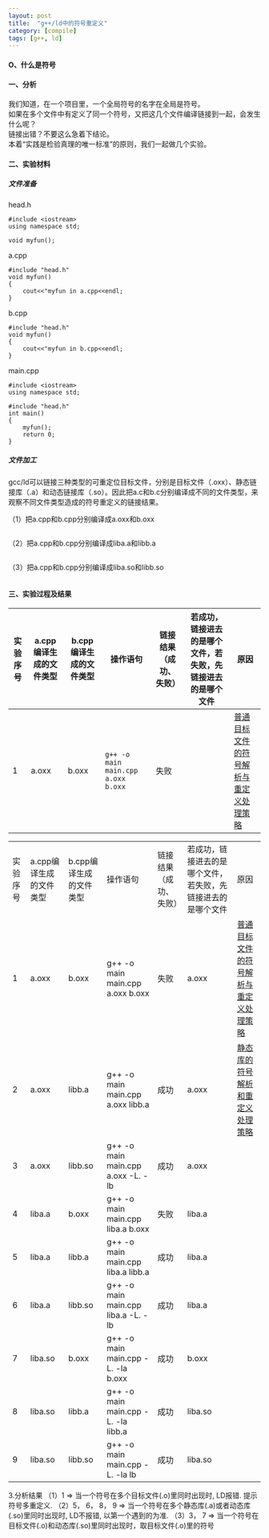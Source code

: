 ```yaml
---
layout: post
title:  "g++/ld中的符号重定义"
category: [compile]
tags: [g++, ld]
---
```


#### O、什么是符号

[]()

#### 一、分析

我们知道，在一个项目里，一个全局符号的名字在全局是符号。  
如果在多个文件中有定义了同一个符号，又把这几个文件编译链接到一起，会发生什么呢？  
链接出错？不要这么急着下结论。  
本着“实践是检验真理的唯一标准”的原则，我们一起做几个实验。  

#### 二、实验材料

##### 文件准备

head.h

```
#include <iostream>
using namespace std;

void myfun();
```

a.cpp

```
#include "head.h"
void myfun()
{
	cout<<"myfun in a.cpp<<endl;
}
```
b.cpp

```
#include "head.h"
void myfun()
{
	cout<<"myfun in b.cpp<<endl;
}
```
main.cpp

```
#include <iostream>
using namespace std;

#include "head.h"
int main()
{
	myfun();
	return 0;
}
```

##### 文件加工

gcc/ld可以链接三种类型的可重定位目标文件，分别是目标文件（.oxx）、静态链接库（.a）和动态链接库（.so）。因此把a.c和b.c分别编译成不同的文件类型，来观察不同文件类型造成的符号重定义的链接结果。

（1）把a.cpp和b.cpp分别编译成a.oxx和b.oxx

```
```
（2）把a.cpp和b.cpp分别编译成liba.a和libb.a

```
```
（3）把a.cpp和b.cpp分别编译成liba.so和libb.so

```
```

#### 三、实验过程及结果

|实验序号|a.cpp编译生成的文件类型|b.cpp编译生成的文件类型|操作语句|链接结果（成功、失败）|若成功，链接进去的是哪个文件，若失败，先链接进去的是哪个文件|原因|
|---|---|---|---|---|---|---|
|1|a.oxx|b.oxx|`g++ -o main main.cpp a.oxx b.oxx`|失败||[普通目标文件的符号解析与重定义处理策略](http://blog.csdn.net/mishifangxiangdefeng/article/details/44859389)|


<table>
<tr>
<td>实验序号</td><td>a.cpp编译生成的文件类型</td><td>b.cpp编译生成的文件类型</td><td>操作语句</td><td>链接结果（成功、失败）</td><td>若成功，链接进去的是哪个文件，若失败，先链接进去的是哪个文件</td><td>原因</td>
</tr>
<tr>
<td>1</td><td>a.oxx</td><td>b.oxx</td><td>g++ -o main main.cpp a.oxx b.oxx</td><td>失败</td><td>a.oxx</td><td><a href="http://blog.csdn.net/mishifangxiangdefeng/article/details/44859389">普通目标文件的符号解析与重定义处理策略</a></td>
</tr>
<tr>
<td>2</td><td>a.oxx</td><td>libb.a</td><td>g++ -o main main.cpp a.oxx libb.a</td><td>成功</td><td>a.oxx</td><td><a href="http://blog.csdn.net/mishifangxiangdefeng/article/details/45127863">静态库的符号解析和重定义处理策略</a></td>
</tr>
<tr>
<td>3</td><td>a.oxx</td><td>libb.so</td><td>g++ -o main main.cpp a.oxx -L. -lb</td><td>成功</td><td>a.oxx</td>
</tr>
<tr>
<td>4</td><td>liba.a</td><td>b.oxx</td><td>g++ -o main main.cpp liba.a b.oxx</td><td>失败</td><td>liba.a</td>
</tr>
<tr>
<td>5</td><td>liba.a</td><td>libb.a</td><td>g++ -o main main.cpp liba.a libb.a</td><td>成功</td><td>liba.a</td>
</tr>
<tr>
<td>6</td><td>liba.a</td><td>libb.so</td><td>g++ -o main main.cpp liba.a -L. -lb</td><td>成功</td><td>liba.a</td>
</tr>
<tr>
<td>7</td><td>liba.so</td><td>b.oxx</td><td>g++ -o main main.cpp -L. -la b.oxx</td><td>成功</td><td>b.oxx</td>
</tr>
<tr>
<td>8</td><td>liba.so</td><td>libb.a</td><td>g++ -o main main.cpp -L. -la libb.a</td><td>成功</td><td>liba.so</td>
</tr>
<tr>
<td>9</td><td>liba.so</td><td>libb.so</td><td>g++ -o main main.cpp -L. -la lb</td><td>成功</td><td>liba.so</td>
</tr>
</table>
3.分析结果
（1）1 => 当一个符号在多个目标文件(.o)里同时出现时, LD报错. 提示符号多重定义.
（2）5， 6， 8， 9 => 当一个符号在多个静态库(.a)或者动态库(.so)里同时出现时, LD不报错, 以第一个遇到的为准. 
（3）3， 7 => 当一个符号在目标文件(.o)和动态库(.so)里同时出现时，取目标文件(.o)里的符号



